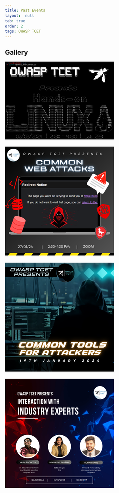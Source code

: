 ```yaml
---
title: Past Events 
layout:  null
tab: true
order: 2
tags: OWASP TCET
---
```




## Gallery

<div class="gallery">
   <div class="gallery-item">
        <img src="./assets/images/PAST EVENTS/owasp_banner(3).png" alt="Event 1">
        <div class="gallery-text">
            <p>Event Name: <strong>Hands On Linux</strong></p>
            <p>Date: February 2, 2024</p>
            <p>Time: 2:30 - 4:30</p>
            <p>Platform: TCET CAMPUS</p>
            <p>Speaker: Mr Sharez Shaikh</p>
        </div>
   </div>
   <div class="gallery-item">
        <img src="./assets/images/PAST EVENTS/Web Attacks(1).png" alt="Event 2">
        <div class="gallery-text">
            <p>Event Name: <strong>Common Web Attacks</strong></p>
            <p>Date: January 27, 2024</p>
            <p>Time: 2:30 - 4:30</p>
            <p>Platform: Zoom</p>
             <p>Speaker: Mr Vaibhav Singh</p>
        </div>
   </div>
     <div class="gallery-item">
        <img src="./assets/images/PAST EVENTS/OWASP.png" alt="Event 2">
        <div class="gallery-text">
            <p>Event Name: <strong>Common Tools For Attackers</strong></p>
            <p>Date: January 19, 2024</p>
            <p>Time: 2:30 - 4:30</p>
            <p>Platform: Zoom</p>
             <p>Speaker: Mr Shivam Mishra</p>
        </div>
   </div>
     <div class="gallery-item">
        <img src="./assets/images/PAST EVENTS/Green White Modern Business Flyer (Instagram Post).png" alt="Event 2">
        <div class="gallery-text">
            <p>Event Name: <strong>Interaction With Industry Experts</strong></p>
            <p>Date: January 27, 2024</p>
            <p>Time: 2:30 - 4:30</p>
            <p>Platform: Zoom</p>
             <p>Speaker: Mr Yash Roongta</p>
             <p>Speaker: Mr Himanshu Sharma</p>
             <p>Speaker: Mr Rohan Rane</p>
        </div>
   </div>
   <!-- Add more gallery items as needed -->
</div>

<style>
    .gallery {
        display: grid;
        grid-template-columns: repeat(auto-fit, minmax(250px, 1fr));
        grid-gap: 20px;
    }

 .gallery-item {
    position: relative;
    object-fit: contain;
}

.gallery-text {
    position: absolute;
    bottom: 0;
    left: 0;
    visibility: hidden; /* Hide the text by default */
    opacity: 0; /* Start with opacity 0 */
    background-color: rgba(255, 255, 255, 0.8);
    padding: 10px;
    width: 100%;
    box-sizing: border-box;
    transition: visibility 0s, opacity 0.5s; /* Add transition effect */
}

.gallery-item:hover .gallery-text {
    visibility: visible; /* Show the text on hover */
    opacity: 1; /* Make the text fully visible */
}

.gallery-item img {
    width: 350px;
    height: auto;
}

</style>